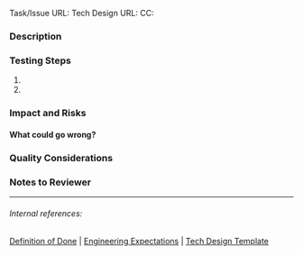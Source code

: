 <!--
Note: This template is a reminder of our Engineering Expectations and Definition of Done. Remove sections that don't apply to your changes.

⚠️ If you're an external contributor, please file an issue before working on a PR. Discussing your changes beforehand will help ensure they align with our roadmap and that your time is well spent.
-->

Task/Issue URL:
Tech Design URL:
CC:

### Description

### Testing Steps
<!-- Assume the reviewer is unfamiliar with this part of the app -->
1.
2.

### Impact and Risks
<!-- 
What's the impact on users if something goes wrong?

High: Could affect user privacy, lose user data, break core functionality
Medium: Could disrupt specific features or user flows
Low: Minor visual changes, small bug fixes, improvement to existing features
None: Internal tooling, documentation
-->

#### What could go wrong?
<!-- Describe specific scenarios and how you've addressed them -->

### Quality Considerations
<!-- 
Focus on what matters for your changes:
- What edge cases exist?
- How does this affect performance?
- What monitoring have you added?
- What documentation needs updating?
- How does this impact privacy/security?
-->

### Notes to Reviewer
<!-- Anything specific you want reviewers to focus on -->

---
###### Internal references:
[Definition of Done](https://app.asana.com/0/1202500774821704/1207634633537039/f) | [Engineering Expectations](https://app.asana.com/0/59792373528535/199064865822552) | [Tech Design Template](https://app.asana.com/0/59792373528535/184709971311943)
